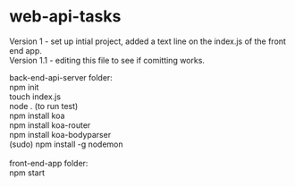 # web-api-tasks <br />
Version 1 - set up intial project, added a text line on the index.js of the front end app. <br />
Version 1.1 - editing this file to see if comitting works. <br />


back-end-api-server folder: <br />
npm init <br />
touch index.js <br />
node . (to run test) <br />
npm install koa <br />
npm install koa-router <br />
npm install koa-bodyparser <br />
(sudo) npm install -g nodemon  <br />
<br />
front-end-app folder: <br />
npm start <br />
